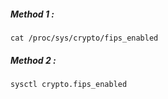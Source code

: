 
##### Method 1 :   
```
cat /proc/sys/crypto/fips_enabled
```
##### Method 2 :   
```
sysctl crypto.fips_enabled
```
